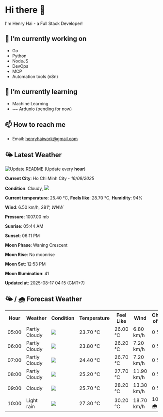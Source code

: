 # Hi there 👋

I'm Henry Hai - a Full Stack Developer!

## 🔭 I’m currently working on

- Go
- Python
- NodeJS
- DevOps
- MCP
- Automation tools (n8n)

## 🌱 I’m currently learning

- Machine Learning
- ~~ Ardunio (pending for now)

## 📫 How to reach me

- Email: <henryhaiwork@gmail.com>

## 🌤️ Latest Weather
[![Update README](https://github.com/henry0hai/henry0hai/actions/workflows/udpateReadme.yml/badge.svg)](https://github.com/henry0hai/henry0hai/actions/workflows/udpateReadme.yml)
(Update every **hour**)
<!-- CURRENT_WEATHER:START -->
**Current City**: Ho Chi Minh City - *16/08/2025*

**Condition**: Cloudy, <img src="https://cdn.weatherapi.com/weather/64x64/night/119.png"/>

**Current temperature**: 25.40 °C, **Feels like**: 28.70 °C, **Humidity**: 94%

**Wind**: 6.50 km/h, 281°, *WNW*

**Pressure**: 1007.00 mb

**Sunrise**: 05:44 AM

**Sunset**: 06:11 PM

**Moon Phase**: Waning Crescent

**Moon Rise**: No moonrise

**Moon Set**: 12:53 PM

**Moon Illumination**: 41

**Updated at**: 2025-08-17 04:15 (GMT+7)<!-- CURRENT_WEATHER:END -->

## 🌤️ / 🌧️ Forecast Weather
<!-- FORECAST_WEATHER:START -->
<table>
		<tr>
			<th>Hour</th>
			<th>Weather</th>
			<th>Condition</th>
			<th>Temperature</th>
			<th>Feel Like</th>
			<th>Wind</th>
			<th>Chance of Rain</th>
		</tr>
				<tr>
					<td>05:00</td>
					<td>Partly Cloudy </td>
					<td><img src='https://cdn.weatherapi.com/weather/64x64/night/116.png'/></td>
					<td>23.70 °C</td>
					<td>26.00 °C</td>
					<td>6.80 km/h</td>
					<td>0 %</td>
				</tr>
				<tr>
					<td>06:00</td>
					<td>Partly Cloudy </td>
					<td><img src='https://cdn.weatherapi.com/weather/64x64/day/116.png'/></td>
					<td>23.80 °C</td>
					<td>26.20 °C</td>
					<td>7.20 km/h</td>
					<td>0 %</td>
				</tr>
				<tr>
					<td>07:00</td>
					<td>Partly Cloudy </td>
					<td><img src='https://cdn.weatherapi.com/weather/64x64/day/116.png'/></td>
					<td>24.40 °C</td>
					<td>26.70 °C</td>
					<td>7.20 km/h</td>
					<td>0 %</td>
				</tr>
				<tr>
					<td>08:00</td>
					<td>Partly Cloudy </td>
					<td><img src='https://cdn.weatherapi.com/weather/64x64/day/116.png'/></td>
					<td>25.20 °C</td>
					<td>27.70 °C</td>
					<td>11.90 km/h</td>
					<td>0 %</td>
				</tr>
				<tr>
					<td>09:00</td>
					<td>Cloudy </td>
					<td><img src='https://cdn.weatherapi.com/weather/64x64/day/119.png'/></td>
					<td>25.70 °C</td>
					<td>28.20 °C</td>
					<td>13.30 km/h</td>
					<td>0 %</td>
				</tr>
				<tr>
					<td>10:00</td>
					<td>Light rain</td>
					<td><img src='https://cdn.weatherapi.com/weather/64x64/day/296.png'/></td>
					<td>27.30 °C</td>
					<td>30.20 °C</td>
					<td>18.70 km/h</td>
					<td>100 % 🌧️</td>
				</tr>
</table>
<!-- FORECAST_WEATHER:END -->

